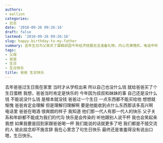 ```yaml
---
authors:
- eallion
categories:
- 日志
date: '2010-09-26 09:26:16'
draft: false
lastmod: '2010-09-26 09:26:16'
slug: happy-birthday-to-my-father
summary: 去年生日为父亲买了蛋糕却因今年经济拮据无法准备礼物，内心充满愧疚。电话中听到父亲爽朗的饮酒声，感受到两代人无需言语的默契与快乐传染的力量。虽羞于当面表达，但那份父子间的挂念与祝福始终深藏心底。生日快乐！
tags:
- 父母
- 爸爸
- 生日
- 生日快乐
title: 爸爸 生日快乐
---
```

去年爸爸过生日我在家里
当时才从学校出来
所以自己也没什么钱
就给爸爸买了个生日蛋糕
我想，爸爸当时肯定是快乐的
今年因为叔叔和妹妹的事
自己还是没什么钱
不能说没什么钱
是根本就没钱
爸爸过一个生日
一点东西都不能买给他
想想就惭愧
爸爸肯定会理解
但是理解归理解啊
要是他能收到点什么东西那该多高兴啊
电话里
爸爸在喝酒
很爽朗的样子
我知道
他们那一代人有那一代人的快乐
父子关系和年龄都不能成为我们的代沟
快乐是会传染的
听他跟别人说干杯
我也会笑起来
我想
如果我要是回到家跟爸爸喝一杯
我们能说的话就更多了吧
我们都是不擅交流的人
彼此挂念却不施言辞
我在心里念了句生日快乐
最终还是害羞得没有说出口
嗯，生日快乐。